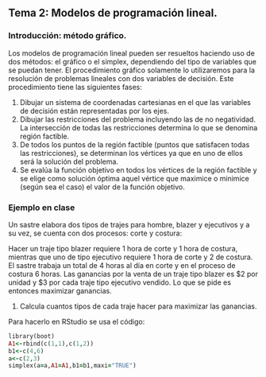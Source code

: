 ## Tema 2: Modelos de programación lineal.
### Introducción: método gráfico.
Los modelos de programación lineal pueden ser resueltos haciendo uso de dos métodos: el gráfico o el simplex, dependiendo del tipo de variables que se puedan tener.
El  procedimiento  gráfico  solamente  lo  utilizaremos  para  la  resolución  de problemas  lineales  con  dos  variables  de  decisión.  Este  procedimiento  tiene  las siguientes fases:  
1. Dibujar  un  sistema  de  coordenadas  cartesianas  en  el  que  las  variables de decisión están representadas por los ejes. 
2. Dibujar las restricciones del problema incluyendo las de no  negatividad. La intersección de todas  las  restricciones determina  lo que se denomina región factible.
3. De todos los puntos de la región factible (puntos que satisfacen  todas las restricciones), se determinan los vértices ya que en uno de ellos será la solución del problema. 
4. Se evalúa la función objetivo en todos los vértices de la región factible y se elige como solución óptima aquel vértice que  maximice o minimice (según sea el caso) el valor de la función objetivo. 


### Ejemplo en clase
Un sastre elabora dos tipos de trajes para hombre, blazer y ejecutivos y a su vez, se cuenta con dos procesos: corte y costura: 

Hacer un traje tipo blazer requiere 1 hora de corte y 1 hora de costura, mientras que uno de tipo ejecutivo requiere 1 hora de corte y 2 de costura. El sastre trabaja un total de 4 horas al día en corte y en el proceso de costura 6 horas. Las ganancias por la venta de un traje tipo blazer es $2 por unidad y $3 por cada traje tipo ejecutivo vendido. Lo que se pide es entonces maximizar ganancias.

1. Calcula cuantos tipos de cada traje hacer para maximizar las ganancias. 

Para hacerlo en RStudio se usa el código:
```ruby
library(boot)
A1<-rbind(c(1,1),c(1,2))
b1<-c(4,6)
a<-c(2,3)
simplex(a=a,A1=A1,b1=b1,maxi="TRUE")
```
